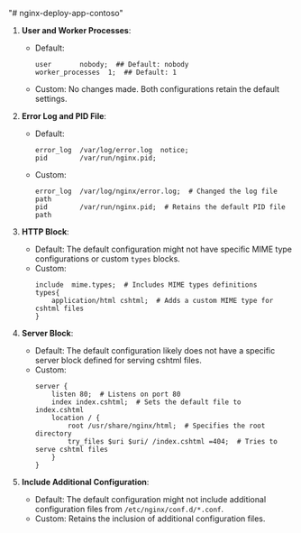 "# nginx-deploy-app-contoso" 
1. **User and Worker Processes**:
   - Default:
     ```nginx
     user       nobody;  ## Default: nobody
     worker_processes  1;  ## Default: 1
     ```
   - Custom: No changes made. Both configurations retain the default settings.

2. **Error Log and PID File**:
   - Default:
     ```nginx
     error_log  /var/log/error.log  notice;
     pid        /var/run/nginx.pid;
     ```
   - Custom:
     ```nginx
     error_log  /var/log/nginx/error.log;  # Changed the log file path
     pid        /var/run/nginx.pid;  # Retains the default PID file path
     ```

3. **HTTP Block**:
   - Default: The default configuration might not have specific MIME type configurations or custom `types` blocks.
   - Custom:
     ```nginx
     include  mime.types;  # Includes MIME types definitions
     types{
         application/html cshtml;  # Adds a custom MIME type for cshtml files
     }
     ```

4. **Server Block**:
   - Default: The default configuration likely does not have a specific server block defined for serving cshtml files.
   - Custom:
     ```nginx
     server {
         listen 80;  # Listens on port 80
         index index.cshtml;  # Sets the default file to index.cshtml
         location / {
             root /usr/share/nginx/html;  # Specifies the root directory
             try_files $uri $uri/ /index.cshtml =404;  # Tries to serve cshtml files
         }
     }
     ```

5. **Include Additional Configuration**:
   - Default: The default configuration might not include additional configuration files from `/etc/nginx/conf.d/*.conf`.
   - Custom: Retains the inclusion of additional configuration files.
